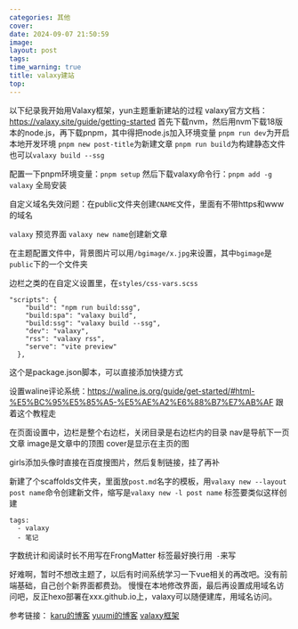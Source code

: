 ```yaml
---
categories: 其他
cover: 
date: 2024-09-07 21:50:59
image: 
layout: post
tags: 
time_warning: true
title: valaxy建站
top: 
---
```


以下纪录我开始用Valaxy框架，yun主题重新建站的过程
valaxy官方文档：<https://valaxy.site/guide/getting-started>
首先下载nvm，然后用nvm下载18版本的node.js，再下载pnpm，其中得把node.js加入环境变量
`pnpm run dev`为开启本地开发环境
`pnpm new post-title`为新建文章
`pnpm run build`为构建静态文件  也可以`valaxy build --ssg`

配置一下pnpm环境变量：`pnpm setup`
然后下载valaxy命令行：`pnpm add -g valaxy`  全局安装

自定义域名失效问题：在public文件夹创建`CNAME`文件，里面有不带https和www的域名

`valaxy` 预览界面
`valaxy new name`创建新文章

在主题配置文件中，背景图片可以用`/bgimage/x.jpg`来设置，其中`bgimage`是`public`下的一个文件夹

边栏之类的在自定义设置里，在`styles/css-vars.scss`

```
"scripts": {
    "build": "npm run build:ssg",
    "build:spa": "valaxy build",
    "build:ssg": "valaxy build --ssg",
    "dev": "valaxy",
    "rss": "valaxy rss",
    "serve": "vite preview"
  },
```
这个是package.json脚本，可以直接添加快捷方式

设置waline评论系统：<https://waline.js.org/guide/get-started/#html-%E5%BC%95%E5%85%A5-%E5%AE%A2%E6%88%B7%E7%AB%AF>
跟着这个教程走

在页面设置中，边栏是整个右边栏，关闭目录是右边栏内的目录   nav是导航下一页文章
image是文章中的顶图   cover是显示在主页的图

girls添加头像时直接在百度搜图片，然后复制链接，挂了再补

新建了个scaffolds文件夹，里面放`post.md`名字的模板，用`valaxy new --layout post name`命令创建新文件，缩写是`valaxy new -l post name`
标签要类似这样创建
```
tags:
  - valaxy
  - 笔记
```
字数统计和阅读时长不用写在FrongMatter
标签最好换行用`  - `来写










好难啊，暂时不想改主题了，以后有时间系统学习一下vue相关的再改吧。没有前端基础，自己创个新界面都费劲。
慢慢在本地修改界面，最后再设置成用域名访问吧，反正hexo部署在xxx.github.io上，valaxy可以随便建库，用域名访问。




参考链接：
[karu的博客](https://krau.top/posts/hexo-migrate-to-valaxy)
[yuumi的博客](https://www.yuumi.link/posts/valaxy)
[valaxy框架](https://valaxy.site/addons/gallery)